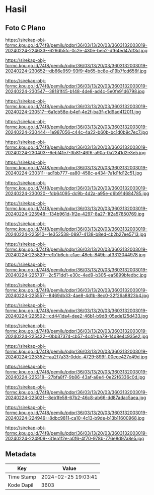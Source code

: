 # Hasil

## Foto C Plano

https://sirekap-obj-formc.kpu.go.id/74f8/pemilu/pdpr/36/03/13/20/03/3603132003019-20240224-224633--629db5fc-0c2e-430e-be52-df64ed47df3d.jpg

https://sirekap-obj-formc.kpu.go.id/74f8/pemilu/pdpr/36/03/13/20/03/3603132003019-20240224-230652--db66e959-93f9-4b65-bc8e-d19b7fcd656f.jpg

https://sirekap-obj-formc.kpu.go.id/74f8/pemilu/pdpr/36/03/13/20/03/3603132003019-20240224-230547--38181f45-b148-4de8-ad4c-5e0fe91d6798.jpg

https://sirekap-obj-formc.kpu.go.id/74f8/pemilu/pdpr/36/03/13/20/03/3603132003019-20240224-230517--6a1cb58e-b4ef-4e2f-ba3f-c1d9ad412011.jpg

https://sirekap-obj-formc.kpu.go.id/74f8/pemilu/pdpr/36/03/13/20/03/3603132003019-20240224-230444--1e987056-c44c-4a22-b60b-bc1d0b9c7ec7.jpg

https://sirekap-obj-formc.kpu.go.id/74f8/pemilu/pdpr/36/03/13/20/03/3603132003019-20240224-230403--6ebf41e7-3b81-46f6-a90a-0a2341d2e3e5.jpg

https://sirekap-obj-formc.kpu.go.id/74f8/pemilu/pdpr/36/03/13/20/03/3603132003019-20240224-230311--ad1bb777-ea80-458c-a434-7a1d1fd12c51.jpg

https://sirekap-obj-formc.kpu.go.id/74f8/pemilu/pdpr/36/03/13/20/03/3603132003019-20240224-230020--fdb64095-dc9b-4d2a-a95e-d6b914684785.jpg

https://sirekap-obj-formc.kpu.go.id/74f8/pemilu/pdpr/36/03/13/20/03/3603132003019-20240224-225948--134b961d-1f2e-4297-8a27-1f2a57850769.jpg

https://sirekap-obj-formc.kpu.go.id/74f8/pemilu/pdpr/36/03/13/20/03/3603132003019-20240224-225910--1e352538-0897-4138-b8ed-cb2b27ee5713.jpg

https://sirekap-obj-formc.kpu.go.id/74f8/pemilu/pdpr/36/03/13/20/03/3603132003019-20240224-225829--e1b1b6cb-c1ae-48eb-849b-af3312044978.jpg

https://sirekap-obj-formc.kpu.go.id/74f8/pemilu/pdpr/36/03/13/20/03/3603132003019-20240224-225737--2c571dd1-e30c-4ed9-b305-ea5899bfedbc.jpg

https://sirekap-obj-formc.kpu.go.id/74f8/pemilu/pdpr/36/03/13/20/03/3603132003019-20240224-225557--8469db33-4ae8-4d1b-8ec0-32f26a8823b4.jpg

https://sirekap-obj-formc.kpu.go.id/74f8/pemilu/pdpr/36/03/13/20/03/3603132003019-20240224-225502--cd441da4-dee2-46b1-b9d8-05ede125d433.jpg

https://sirekap-obj-formc.kpu.go.id/74f8/pemilu/pdpr/36/03/13/20/03/3603132003019-20240224-225422--0bb37374-cb57-4c41-ba79-14d8e4c935e2.jpg

https://sirekap-obj-formc.kpu.go.id/74f8/pemilu/pdpr/36/03/13/20/03/3603132003019-20240224-225352--aa2f7a33-0ddc-4729-899f-00ece427e49d.jpg

https://sirekap-obj-formc.kpu.go.id/74f8/pemilu/pdpr/36/03/13/20/03/3603132003019-20240224-225318--27bfa8f7-9b86-43af-a8e4-0e22f6336c0d.jpg

https://sirekap-obj-formc.kpu.go.id/74f8/pemilu/pdpr/36/03/13/20/03/3603132003019-20240224-225021--8eb1fe58-67b2-46c8-ab66-dd87adac5aea.jpg

https://sirekap-obj-formc.kpu.go.id/74f8/pemilu/pdpr/36/03/13/20/03/3603132003019-20240224-224949--8dbc9811-ca10-4c13-b9de-b13b11600968.jpg

https://sirekap-obj-formc.kpu.go.id/74f8/pemilu/pdpr/36/03/13/20/03/3603132003019-20240224-224909--31ea1f2e-a0f6-4f70-978b-776e8d97a8e5.jpg


## Metadata

| Key        | Value               |
| ---------- | ------------------- |
| Time Stamp | 2024-02-25 19:03:41 |
| Kode Dapil | 3603                |



